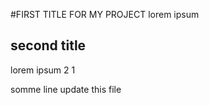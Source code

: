 #FIRST TITLE FOR MY PROJECT
lorem ipsum

## second title
lorem ipsum 2 1

somme line update this file 
